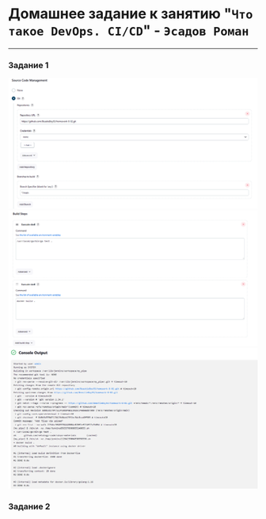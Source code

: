 # Домашнее задание к занятию "`Что такое DevOps. СI/СD`" - `Эсадов Роман`
---
### Задание 1
![Git](https://github.com/BeastieBoy93/homework-8-02/blob/main/1.png)
![Build Steps](https://github.com/BeastieBoy93/homework-8-02/blob/main/2.png)
![Result](https://github.com/BeastieBoy93/homework-8-02/blob/main/3.png)
### Задание 2
